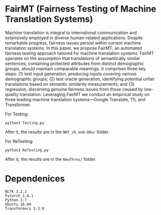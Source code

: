# FairMT (Fairness Testing of Machine Translation Systems)

Machine translation is integral to international communication and extensively employed in diverse human-related applications. Despite remarkable progress, fairness issues persist within current machine translation systems. In this paper, we propose FairMT, an automated fairness testing approach tailored for machine translation systems. FairMT operates on the assumption that translations of semantically similar sentences, containing protected attributes from distinct demographic groups, should maintain comparable meanings. It comprises three key steps: (1) test input generation, producing inputs covering various demographic groups; (2) test oracle generation, identifying potential unfair translations based on semantic similarity measurements; and (3) regression, discerning genuine fairness issues from those caused by low-quality translation. Leveraging FairMT we conduct an empirical study on three leading machine translation systems—Google Translate, T5, and Transformer.

For Testing:
```
python3 Testing.py
```
After it, the results are in the ```NMT_zh_en0-8Mu/``` folder.

For ReTesting:
```
python3 ReTesting.py
```
After it, the results are in the ```NewThres/``` folder.

# Dependenices
```
NLTK 3.2.1
Pytorch 1.6.1
Python 3.7
Ubuntu 16.04
Transformers 3.3.0
```
